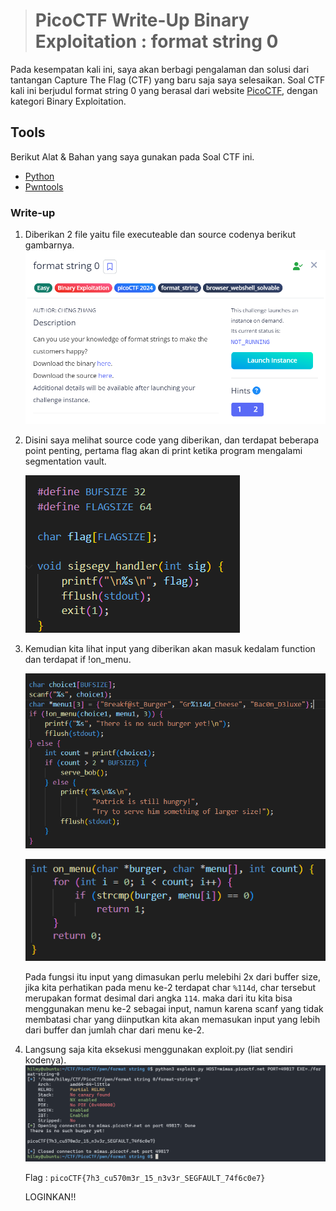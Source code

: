 ># PicoCTF Write-Up Binary Exploitation : format string 0
Pada kesempatan kali ini, saya akan berbagi pengalaman dan solusi dari tantangan Capture The Flag (CTF) yang baru saja saya selesaikan. Soal CTF kali ini berjudul format string 0 yang berasal dari website [PicoCTF](https://picoctf.org), dengan kategori Binary Exploitation. 

## Tools

Berikut Alat & Bahan yang saya gunakan pada Soal CTF ini.

* [Python](https://www.python.org/)
* [Pwntools](https://docs.pwntools.com/en/stable/)

### Write-up
1. Diberikan 2 file yaitu file executeable dan source codenya berikut gambarnya.
   ![Soal](https://raw.githubusercontent.com/mxzyy/ctfwriteup/refs/heads/main/picoCTF/format%20string%200/img/Screenshot%202024-10-29%20092438.png)
2. Disini saya melihat source code yang diberikan, dan terdapat beberapa point penting, pertama flag akan di print ketika program mengalami segmentation vault.
   
   ![](https://raw.githubusercontent.com/mxzyy/ctfwriteup/refs/heads/main/picoCTF/format%20string%200/img/Screenshot%202024-10-29%20085846.png)

3. Kemudian kita lihat input yang diberikan akan masuk kedalam function dan terdapat if !on_menu.

   ![](https://raw.githubusercontent.com/mxzyy/ctfwriteup/refs/heads/main/picoCTF/format%20string%200/img/Screenshot%202024-10-29%20085919.png)

   ![](https://raw.githubusercontent.com/mxzyy/ctfwriteup/refs/heads/main/picoCTF/format%20string%200/img/Screenshot%202024-10-29%20085859.png)

   Pada fungsi itu input yang dimasukan perlu melebihi 2x dari buffer size, jika kita perhatikan pada menu ke-2 terdapat char `%114d`, char tersebut merupakan format desimal dari angka `114`.
   maka dari itu kita bisa menggunakan menu ke-2 sebagai input, namun karena scanf yang tidak membatasi char yang diinputkan kita akan memasukan input yang lebih dari buffer dan jumlah char dari menu ke-2.
   

4. Langsung saja kita eksekusi menggunakan exploit.py (liat sendiri kodenya).
   ![](https://raw.githubusercontent.com/mxzyy/ctfwriteup/refs/heads/main/picoCTF/format%20string%200/img/Screenshot%202024-10-29%20092649.png)

   Flag : ```picoCTF{7h3_cu570m3r_15_n3v3r_SEGFAULT_74f6c0e7}```

   LOGINKAN!!
